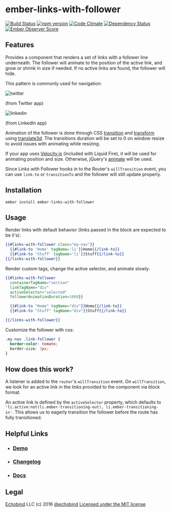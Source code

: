 # ember-links-with-follower

[![Build Status](https://travis-ci.org/echobind/ember-links-with-follower.svg)](https://travis-ci.org/echobind/ember-links-with-follower)
[![npm version](https://badge.fury.io/js/ember-links-with-follower.svg)](http://badge.fury.io/js/ember-links-with-follower)
[![Code Climate](https://codeclimate.com/github/echobind/ember-links-with-follower/badges/gpa.svg)](https://codeclimate.com/github/echobind/ember-links-with-follower)
[![Dependency Status](https://david-dm.org/echobind/ember-links-with-follower.svg)](https://david-dm.org/echobind/ember-links-with-follower)
[![Ember Observer Score](http://emberobserver.com/badges/ember-links-with-follower.svg)](http://emberobserver.com/addons/ember-links-with-follower)

## Features
Provides a component that renders a set of links with a follower line underneath. The follower will animate to the position of the active link, and grow or shrink in size if needed. If no active links are found, the follower will hide.

This pattern is commonly used for navigation:

![twitter](https://raw.githubusercontent.com/echobind/ember-links-with-follower/master/public/assets/images/twitter.png)

(from Twitter app)

![linkedin](https://raw.githubusercontent.com/echobind/ember-links-with-follower/master/public/assets/images/linkedin.png)

(from LinkedIn app)

Animation of the follower is done through CSS [transition](https://developer.mozilla.org/en-US/docs/Web/CSS/transition) and [transform](https://developer.mozilla.org/en-US/docs/Web/CSS/transform) using [translate3d](https://developer.mozilla.org/en-US/docs/Web/CSS/transform-function#translate3d()). The transitions duration will be set to 0 on window resize to avoid issues with animating while resizing.

If your app uses [Velocity.js](http://julian.com/research/velocity) (included with Liquid Fire), it will be used for animating position and size. Otherwise, jQuery's [animate](http://api.jquery.com/animate) will be used.

Since Links with Follower hooks in to the Router's `willTransition` event, you can use `link-to` or `transitionTo` and the follower will still update properly.

## Installation

```
ember install ember-links-with-follower
```

## Usage
Render links with default behavior (links passed in the block are expected to be li's):

```hbs
{{#links-with-follower class="my-nav"}}
  {{#link-to 'Home' tagName='li'}}Home{{/link-to}}
  {{#link-to 'Stuff' tagName='li'}}Stuff{{/link-to}}
{{/links-with-follower}}
```

Render custom tags, change the active selector, and animate slowly:

```hbs
{{#links-with-follower
  containerTagName="section"
  linkTagName="div"
  activeSelector="selected"
  followerAnimationDuration=1000}}

  {{#link-to "Home" tagName="div"}}Home{{/link-to}}
  {{#link-to "Stuff" tagName="div"}}Stuff{{/link-to}}

{{/links-with-follower}}
```

Customize the follower with css:

```css
.my-nav .link-follower {
  border-color: tomato;
  border-size: 3px;
}
```

## How does this work?
A listener is added to the `router`'s `willTransition` event. On `willTransition`, we look for an active link in the links provided to the component via block format.

An active link is defined by the `activeSelector` property, which defaults to `'li.active:not(li.ember-transitioning-out), li.ember-transitioning-in'`. This allows us to eagerly transition the follower before the route has fully transitioned.


## Helpful Links

- ### [Demo](https://echobind.github.io/ember-links-with-follower)

- ### [Changelog](CHANGELOG.md)

- ### [Docs](https://echobind.github.io/ember-links-with-follower/docs/classes/LinksWithFollower.html)

## Legal
[Echobind](https://echobind.com) LLC (c) 2016
[@echobind](https://twitter.com/echobind)
[Licensed under the MIT license](http://www.opensource.org/licenses/mit-license.php)

